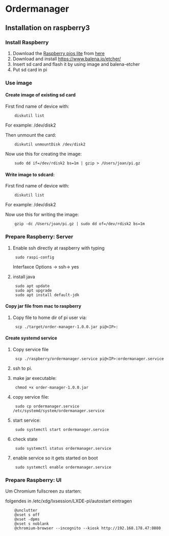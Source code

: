 # Ordermanager

## Installation on raspberry3

### Install Raspberry

1. Download the [Raspberry pios lite](https://downloads.raspberrypi.org/raspios_lite_armhf_latest) from [here](https://www.raspberrypi.org/downloads/raspbian/)
2. Download and install https://www.balena.io/etcher/
3. Insert sd card and flash it by using image and balena-etcher
4. Put sd card in pi

### Use image

#### Create image of existing sd card
    
First find name of device with:

        diskutil list
For example: /dev/disk2

Then unmount the card:
    
        diskutil unmountDisk /dev/disk2

Now use this for creating the image:

        sudo dd if=/dev/rdisk2 bs=1m | gzip > /Users/joan/pi.gz
        
#### Write image to sdcard:

First find name of device with:

        diskutil list
For example: /dev/disk2

Now use this for writing the image:

        gzip -dc /Users/joan/pi.gz | sudo dd of=/dev/rdisk2 bs=1m

### Prepare Raspberry: Server
1. Enable ssh directly at raspberry with typing 
    
        sudo raspi-config
   
   Interfaxce Options -> ssh-> yes
2. install java
       
        sudo apt update
        sudo apt upgrade
        sudo apt install default-jdk

#### Copy jar file from mac to raspberry

1. Copy file to home dir of pi user via:

        scp ./target/order-manager-1.0.0.jar pi@<IP>:
    
#### Create systemd service

1. Copy service file

        scp ./raspberry/ordermanager.service pi@<IP>:ordermanager.service
1. ssh to pi.
1. make jar executable:
            
        chmod +x order-manager-1.0.0.jar
1. copy service file:
   
        sudo cp ordermanager.service /etc/systemd/system/ordermanager.service
1. start service:

        sudo systemctl start ordermanager.service
1. check state
    
        sudo systemctl status ordermanager.service
1. enable service so it gets started on boot

        sudo systemctl enable ordermanager.service
  
  
### Prepare Raspberry: UI
Um Chromium fullscreen zu starten: 

folgendes in /etc/xdg/lxsession/LXDE-pi/autostart eintragen

        @unclutter
        @xset s off
        @xset -dpms
        @xset s noblank
        @chromium-browser --incognito --kiosk http://192.168.178.47:8080